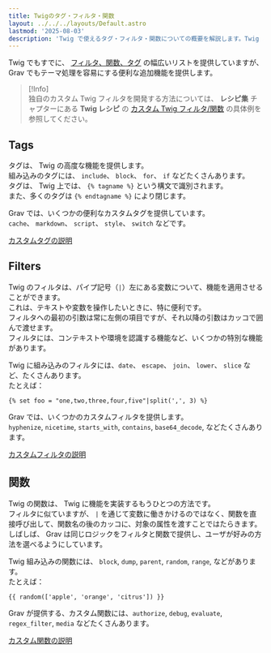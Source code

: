 ```yaml
---
title: Twigのタグ・フィルタ・関数
layout: ../../../layouts/Default.astro
lastmod: '2025-08-03'
description: 'Twig で使えるタグ・フィルタ・関数についての概要を解説します。Twig オリジナルのものとは別に、 Grav で追加しているものもあります。'
---
```


Twig でもすでに、 [フィルタ、関数、タグ](https://twig.symfony.com/doc/1.x/#reference) の幅広いリストを提供していますが、 Grav でもテーマ処理を容易にする便利な追加機能を提供します。

> [!Info]  
> 独自のカスタム Twig フィルタを開発する方法については、 **レシピ集** チャプターにある **Twig レシピ** の [カスタム Twig フィルタ/関数](../../10.cookbook/02.twig-recipes/#custom-twig-filter-function) の具体例を参照してください。

## Tags

タグは、 Twig の高度な機能を提供します。  
組み込みのタグには、 `include`、 `block`、 `for`、 `if` などたくさんあります。  
タグは、 Twig 上では、 `{% tagname %}` という構文で識別されます。  
また、多くのタグは `{% endtagname %}` により閉じます。

Grav では、いくつかの便利なカスタムタグを提供しています。  
`cache`、 `markdown`、 `script`、 `style`、 `switch` などです。

[カスタムタグの説明](01.tags/)

## Filters

Twig のフィルタは、パイプ記号（`|`）左にある変数について、機能を適用させることができます。  
これは、テキストや変数を操作したいときに、特に便利です。  
フィルタへの最初の引数は常に左側の項目ですが、それ以降の引数はカッコで囲んで渡せます。  
フィルタには、コンテキストや環境を認識する機能など、いくつかの特別な機能があります。

Twig に組み込みのフィルタには、`date`、 `escape`、 `join`、 `lower`、 `slice` など、たくさんあります。  
たとえば：

```twig
{% set foo = "one,two,three,four,five"|split(',', 3) %}
```

Grav では、いくつかのカスタムフィルタを提供します。  
`hyphenize`, `nicetime`, `starts_with`, `contains`, `base64_decode`, などたくさんあります。

[カスタムフィルタの説明](02.filters/)

<h2 id="functions">関数</h2>

Twig の関数は、 Twig に機能を実装するもうひとつの方法です。  
フィルタに似ていますが、 `|` を通じて変数に働きかけるのではなく、関数を直接呼び出して、関数名の後のカッコに、対象の属性を渡すことではたらきます。  
しばしば、 Grav は同じロジックをフィルタと関数で提供し、ユーザが好みの方法を選べるようにしています。

Twig 組み込みの関数には、 `block`, `dump`, `parent`, `random`, `range`, などがあります。  
たとえば：

```twig
{{ random(['apple', 'orange', 'citrus']) }}
```

Grav が提供する、カスタム関数には、`authorize`, `debug`, `evaluate`, `regex_filter`, `media` などたくさんあります。

[カスタム関数の説明](03.functions/)

